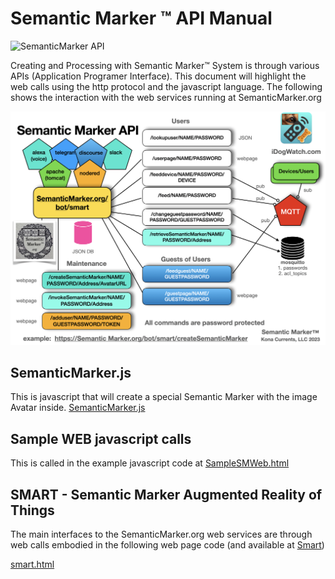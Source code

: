 #  Semantic Marker ™️ API Manual

![SemanticMarker API](SemanticMarkerAPI.png)

Creating and Processing with Semantic Marker™️ System is through various APIs (Application Programer Interface). This document will highlight the web calls using the http protocol and the javascript language. The following shows the interaction with the web services running at SemanticMarker.org
 
![SemanticMarker API Message](SemanticMarkerAPIMessages.png)

## SemanticMarker.js
This is javascript that will create a special Semantic Marker with the image Avatar inside.
<a href="SemanticMarker.js">SemanticMarker.js</a>

## Sample WEB javascript calls
This is called in the example javascript code at
<a href="sampleSMWeb.html">SampleSMWeb.html</a>

## SMART - Semantic Marker Augmented Reality of Things

The main interfaces to the SemanticMarker.org web services are through 
web calls embodied in the following web page code (and available at <a href="https://SemanticMarker.org/smart">Smart</a>)

<a href="smart.html">smart.html</a>
